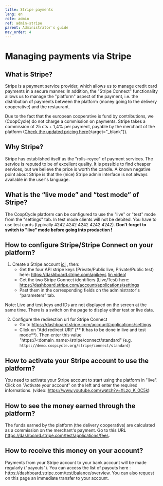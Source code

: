 ```yaml
---
title: Stripe payments
lang: en
role: admin
ref: admin-stripe
parent: Administrator's guide
nav_order: 4
---
```



# Managing payments via Stripe

## What is Stripe?

Stripe is a payment service provider, which allows us to manage credit card payments in a secure manner. In addition, the "Stripe Connect" functionality allows us to manage the "platform" aspect of the payment, i.e. the distribution of payments between the platform (money going to the delivery cooperative) and the restaurant.

Due to the fact that the european cooperative is fund by contributions, we (CoopCycle) do not charge a commission on payments. Stripe takes a commission of 25 cts + 1,4% per payment, payable by the merchant of the platform
([Check the updated pricing here](https://stripe.com/fr/pricing){:target="_blank"}).

## Why Stripe?

Stripe has established itself as the "rolls-royce" of payment services. The service is reputed to be of excellent quality. It is possible to find cheaper services, but we believe the price is worth the candle. A known negative point about Stripe is that the (nice) Stripe admin interface is not always available in the user's language.

## What is the “live mode” and “test mode” of Stripe?

The CoopCycle platform can be configured to use the "live" or "test" mode from the "settings" tab. In test mode clients will not be debited. You have to use test cards (typically 4242 4242 4242 4242 4242). **Don't forget to switch to "live" mode before going into production !**

## How to configure Stripe/Stripe Connect on your platform?

1. Create a Stripe account <a target="_blank" href="https://dashboard.stripe.com/register">ici</a> , then:
    * Get the four API stripe keys (Private/Public live, Private/Public test) here: <a target="_blank" href="https://dashboard.stripe.com/apikeys">https://dashboard.stripe.com/apikeys</a> (<a target="_blank" href="https://www.youtube.com/watch?v=XLzg_K_0C5k">in video</a>)
    * Get the two Stripe Connect identifiers (Live/Test) here: <a target="_blank" href="https://dashboard.stripe.com/account/applications/settings">https://dashboard.stripe.com/account/applications/settings</a>
    * Past them in the corresponding fields on the administrator's “parameters” tab. 
    
Note: Live and test keys and IDs are not displayed on the screen at the same time. There is a switch on the page to display either test or live data.

2. Configure the redirection url for Stripe Connect
   * Go to <a target="_blank" href="https://dashboard.stripe.com/account/applications/settings">https://dashboard.stripe.com/account/applications/settings</a>
   * Click on "Add redirect URI" (** It has to be done in live and  test mode**). Then enter this value "https://<domain_name>/stripe/connect/standard" (e.g. `https://demo.coopcycle.org/stripe/connect/standard`)

## How to activate your Stripe account to use the platform?

You need to activate your Stripe account to start using the platform in "live". Click on "Activate your account" on the left and enter the required informations. (video: <a target="_blank" href="https://www.youtube.com/watch?v=XLzg_K_0C5k">https://www.youtube.com/watch?v=XLzg_K_0C5k</a>)

## How to see the money earned through the platform?

The funds earned by the platform (the delivery cooperative) are calculated as a commission on the merchant's payment. Go to this URL <a target="_blank" href="https://dashboard.stripe.com/test/applications/fees">https://dashboard.stripe.com/test/applications/fees</a>.

## How to receive this money on your account?

Payments from your Stripe account to your bank account will be made regularly ("payouts"). You can access the list of payouts here : <a target="_blank" href="https://dashboard.stripe.com/test/balance/overview">https://dashboard.stripe.com/test/balance/overview</a>.  You can also request on this page an immediate transfer to your account.
